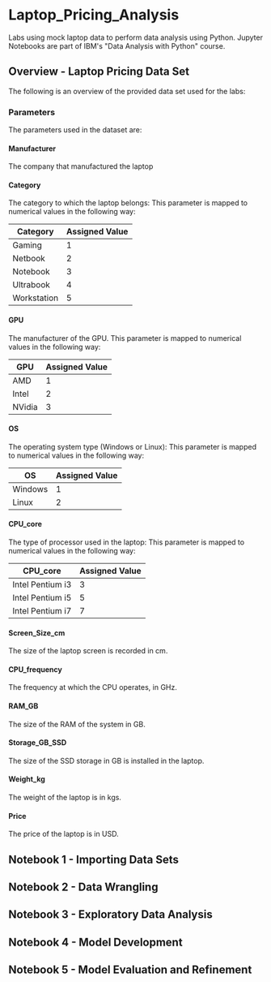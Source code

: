 # Laptop_Pricing_Analysis
Labs using mock laptop data to perform data analysis using Python. Jupyter Notebooks are part of IBM's "Data Analysis with Python" course.

## Overview - Laptop Pricing Data Set
The following is an overview of the provided data set used for the labs:

### Parameters
The parameters used in the dataset are:

#### Manufacturer
The company that manufactured the laptop

#### Category
The category to which the laptop belongs: This parameter is mapped to numerical values in the following way:

|  Category    |  Assigned Value  |
|--------------|------------------|
|  Gaming	     |  1               |
|  Netbook     |  2               |
|  Notebook	   |  3               |
|  Ultrabook   |  4               |
|  Workstation |  5               |

#### GPU
The manufacturer of the GPU. This parameter is mapped to numerical values in the following way:

|  GPU         |  Assigned Value  |
|--------------|------------------|
|  AMD	       |  1               |
|  Intel       |  2               |
|  NVidia	     |  3               |

#### OS
The operating system type (Windows or Linux): This parameter is mapped to numerical values in the following way:

|  OS          |  Assigned Value  |
|--------------|------------------|
|  Windows	   |  1               |
|  Linux       |  2               |

#### CPU_core
The type of processor used in the laptop: This parameter is mapped to numerical values in the following way:

|  CPU_core          |  Assigned Value  |
|--------------------|------------------|
|  Intel Pentium i3	 |  3               |
|  Intel Pentium i5  |  5               |
|  Intel Pentium i7	 |  7               |

#### Screen_Size_cm
The size of the laptop screen is recorded in cm.

#### CPU_frequency
The frequency at which the CPU operates, in GHz.

#### RAM_GB
The size of the RAM of the system in GB.

#### Storage_GB_SSD
The size of the SSD storage in GB is installed in the laptop.

#### Weight_kg
The weight of the laptop is in kgs.

#### Price
The price of the laptop is in USD.

## Notebook 1 - Importing Data Sets

## Notebook 2 - Data Wrangling

## Notebook 3 - Exploratory Data Analysis

## Notebook 4 - Model Development

## Notebook 5 - Model Evaluation and Refinement
